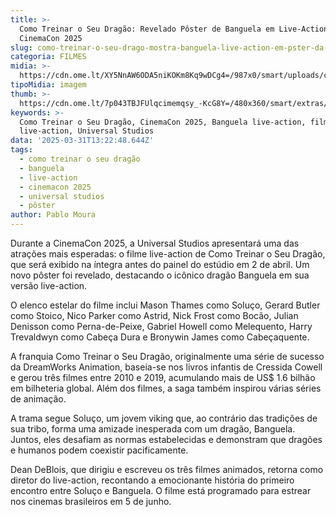 ```yaml
---
title: >-
  Como Treinar o Seu Dragão: Revelado Pôster de Banguela em Live-Action na
  CinemaCon 2025
slug: como-treinar-o-seu-drago-mostra-banguela-live-action-em-pster-da-cinemacon
categoria: FILMES
midia: >-
  https://cdn.ome.lt/XY5NnAW6ODA5niKOKm8Kq9wDCg4=/987x0/smart/uploads/conteudo/fotos/imagem_2025-03-31_093859374.png
tipoMidia: imagem
thumb: >-
  https://cdn.ome.lt/7p043TBJFUlqcimemqsy_-KcG8Y=/480x360/smart/extras/conteudos/imagem_2025-03-31_093851442.png
keywords: >-
  Como Treinar o Seu Dragão, CinemaCon 2025, Banguela live-action, filme
  live-action, Universal Studios
data: '2025-03-31T13:22:48.644Z'
tags:
  - como treinar o seu dragão
  - banguela
  - live-action
  - cinemacon 2025
  - universal studios
  - pôster
author: Pablo Moura
---
```


Durante a CinemaCon 2025, a Universal Studios apresentará uma das atrações mais esperadas: o filme live-action de Como Treinar o Seu Dragão, que será exibido na íntegra antes do painel do estúdio em 2 de abril. Um novo pôster foi revelado, destacando o icônico dragão Banguela em sua versão live-action.

O elenco estelar do filme inclui Mason Thames como Soluço, Gerard Butler como Stoico, Nico Parker como Astrid, Nick Frost como Bocão, Julian Denisson como Perna-de-Peixe, Gabriel Howell como Melequento, Harry Trevaldwyn como Cabeça Dura e Bronywin James como Cabeçaquente.

A franquia Como Treinar o Seu Dragão, originalmente uma série de sucesso da DreamWorks Animation, baseia-se nos livros infantis de Cressida Cowell e gerou três filmes entre 2010 e 2019, acumulando mais de US$ 1.6 bilhão em bilheteria global. Além dos filmes, a saga também inspirou várias séries de animação.

A trama segue Soluço, um jovem viking que, ao contrário das tradições de sua tribo, forma uma amizade inesperada com um dragão, Banguela. Juntos, eles desafiam as normas estabelecidas e demonstram que dragões e humanos podem coexistir pacificamente.

Dean DeBlois, que dirigiu e escreveu os três filmes animados, retorna como diretor do live-action, recontando a emocionante história do primeiro encontro entre Soluço e Banguela. O filme está programado para estrear nos cinemas brasileiros em 5 de junho.
